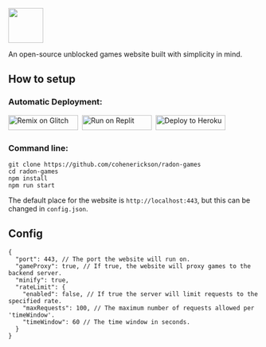 <img height="70px" src="https://raw.githubusercontent.com/cohenerickson/radon-games/main/public/img/banner.svg"></img>

An open-source unblocked games website built with simplicity in mind.

## How to setup

### Automatic Deployment:<br>
<a href="https://glitch.com/edit/#!/import/github/cohenerickson/radon-games" title="Remix on Glitch"><img alt="Remix on Glitch" src="https://cdn.glitch.com/2703baf2-b643-4da7-ab91-7ee2a2d00b5b%2Fremix-button.svg" width="140" height="30"><img></a>&nbsp;
<a href="https://repl.it/github/cohenerickson/radon-games" title="Run on Replit"><img alt="Run on Replit" src="https://repl.it/badge/github/cohenerickson/radon-games" width="140" height="30"><img></a>&nbsp;
<a href="https://heroku.com/deploy?template=https://github.com/cohenerickson/radon-games" title="Deploy to Heroku"><img alt="Deploy to Heroku" src="https://www.herokucdn.com/deploy/button.svg" width="140" height="30"><img></a>


### Command line:
```
git clone https://github.com/cohenerickson/radon-games
cd radon-games
npm install
npm run start
```

The default place for the website is `http://localhost:443`, but this can be changed in `config.json`.

## Config
```
{
  "port": 443, // The port the website will run on.
  "gameProxy": true, // If true, the website will proxy games to the backend server.
  "minify": true,
  "rateLimit": {
    "enabled": false, // If true the server will limit requests to the specified rate.
    "maxRequests": 100, // The maximum number of requests allowed per 'timeWindow'.
    "timeWindow": 60 // The time window in seconds.
  }
}
```
